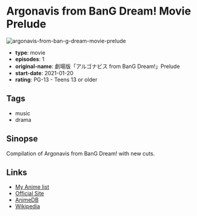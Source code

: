 # Argonavis from BanG Dream! Movie Prelude

![argonavis-from-ban-g-dream-movie-prelude](https://cdn.myanimelist.net/images/anime/1293/116823.jpg)

-   **type**: movie
-   **episodes**: 1
-   **original-name**: 劇場版「アルゴナビス from BanG Dream!」Prelude
-   **start-date**: 2021-01-20
-   **rating**: PG-13 - Teens 13 or older

## Tags

-   music
-   drama

## Sinopse

Compilation of Argonavis from BanG Dream! with new cuts.

## Links

-   [My Anime list](https://myanimelist.net/anime/49471/Argonavis_from_BanG_Dream_Movie_Prelude)
-   [Official Site](https://argo-bdp.com/news/post-19578/)
-   [AnimeDB](http://anidb.info/perl-bin/animedb.pl?show=anime&aid=16287)
-   [Wikipedia](https://en.wikipedia.org/wiki/Argonavis_from_BanG_Dream!#Anime)
